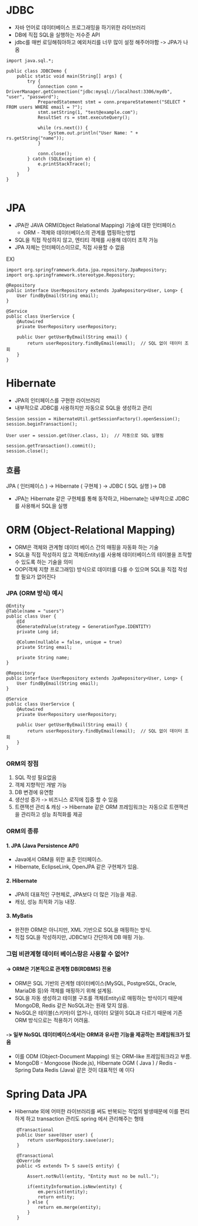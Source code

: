 # JDBC
- 자바 언어로 데이터베이스 프로그래밍을 하기위한 라이브러리
- DB에 직접 SQL을 실행하는 저수준 API
- jdbc를 매번 로딩해줘야하고 예외처리를 너무 많이 설정 해주어야함 -> JPA가 나옴

```
import java.sql.*;

public class JDBCDemo {
    public static void main(String[] args) {
        try {
            Connection conn = DriverManager.getConnection("jdbc:mysql://localhost:3306/mydb", "user", "password");
            PreparedStatement stmt = conn.prepareStatement("SELECT * FROM users WHERE email = ?");
            stmt.setString(1, "test@example.com");
            ResultSet rs = stmt.executeQuery();
            
            while (rs.next()) {
                System.out.println("User Name: " + rs.getString("name"));
            }

            conn.close();
        } catch (SQLException e) {
            e.printStackTrace();
        }
    }
}


```


# JPA

- JPA란 JAVA ORM(Object Relational Mapping) 기술에 대한 인터페이스
  - ORM - 객체와 데이터베이스의 관계를 맵핑하는방법
- SQL을 직접 작성하지 않고, 엔티티 객체를 사용해 데이터 조작 가능
- JPA 자체는 인터페이스이므로, 직접 사용할 수 없음

EX)
```
import org.springframework.data.jpa.repository.JpaRepository;
import org.springframework.stereotype.Repository;

@Repository
public interface UserRepository extends JpaRepository<User, Long> {
    User findByEmail(String email);
}

```

```
@Service
public class UserService {
    @Autowired
    private UserRepository userRepository;

    public User getUserByEmail(String email) {
        return userRepository.findByEmail(email);  // SQL 없이 데이터 조회
    }
}
```

# Hibernate
- JPA의 인터페이스를 구현한 라이브러리
- 내부적으로 JDBC를 사용하지만 자동으로 SQL을 생성하고 관리

```
Session session = HibernateUtil.getSessionFactory().openSession();
session.beginTransaction();

User user = session.get(User.class, 1);  // 자동으로 SQL 실행됨

session.getTransaction().commit();
session.close();

```

## 흐름
JPA ( 인터페이스 ) -> Hibernate ( 구현체 ) -> JDBC ( SQL 실행 )-> DB

- JPA는 Hibernate 같은 구현체를 통해 동작하고, Hibernate는 내부적으로 JDBC를 사용해서 SQL을 실행



# ORM (Object-Relational Mapping)
- ORM은 객체와 관계형 데이터 베이스 간의 매핑을 자동화 하는 기술
- SQL을 직접 작성하지 않고 객체(Entity)를 사용해 데이터베이스의 테이블을 조작할 수 있도록 하는 기술을 의미
- OOP(객체 지향 프로그래밍) 방식으로 데이터를 다룰 수 있으며 SQL을 직접 작성할 필요가 없어진다


### JPA (ORM 방식) 예시
```
@Entity
@Table(name = "users")
public class User {
    @Id
    @GeneratedValue(strategy = GenerationType.IDENTITY)
    private Long id;
    
    @Column(nullable = false, unique = true)
    private String email;
    
    private String name;
}

```

```
@Repository
public interface UserRepository extends JpaRepository<User, Long> {
    User findByEmail(String email);
}

```

```
@Service
public class UserService {
    @Autowired
    private UserRepository userRepository;

    public User getUserByEmail(String email) {
        return userRepository.findByEmail(email);  // SQL 없이 데이터 조회
    }
}
```

### ORM의 장점
1. SQL 작성 필요없음
2. 객체 지향적인 개발 가능
3. DB 변경에 유연함
4. 생산성 증가 -> 비즈니스 로직에 집중 할 수 있음
5. 트랜잭션 관리 & 캐싱 -> Hibernate 같은 ORM 프레임워크는 자동으로 트랜잭션을 관리하고 성능 최적화를 제공

### ORM의 종류
#### 1. JPA (Java Persistence API)
- Java에서 ORM을 위한 표준 인터페이스.
- Hibernate, EclipseLink, OpenJPA 같은 구현체가 있음.

#### 2. Hibernate
- JPA의 대표적인 구현체로, JPA보다 더 많은 기능을 제공.
- 캐싱, 성능 최적화 기능 내장.

#### 3. MyBatis
- 완전한 ORM은 아니지만, XML 기반으로 SQL을 매핑하는 방식.
- 직접 SQL을 작성하지만, JDBC보다 간단하게 DB 매핑 가능.

### 그럼 비관계형 데이터 베이스랑은 사용할 수 없어?

#### -> ORM은 기본적으로 관계형 DB(RDBMS) 전용

- ORM은 SQL 기반의 관계형 데이터베이스(MySQL, PostgreSQL, Oracle, MariaDB 등)와 객체를 매핑하기 위해 설계됨.
- SQL을 자동 생성하고 테이블 구조를 객체(Entity)로 매핑하는 방식이기 때문에 MongoDB, Redis 같은 NoSQL과는 원래 맞지 않음.
- NoSQL은 테이블(스키마)이 없거나, 데이터 모델이 SQL과 다르기 때문에 기존 ORM 방식으로는 적용하기 어려움.

#### -> 일부 NoSQL 데이터베이스에서는 ORM과 유사한 기능을 제공하는 프레임워크가 있음
- 이를 ODM (Object-Document Mapping) 또는 ORM-like 프레임워크라고 부름.
- MongoDB - Mongoose (Node.js), Hibernate OGM ( Java ) / Redis - Spring Data Redis (Java) 같은 것이 대표적인 예 이다

# Spring Data JPA
- Hibernate 외에 어떠한 라이브러리를 써도 반복되는 작업의 발생때문에 이를 편리하게 하고 transaction 관리도 spring 에서 관리해주는 형태

```
    @Transactional
    public User save(User user) {
        return userRepository.save(user);
    }
    
    @Transactional
    @Override
    public <S extends T> S save(S entity) {
        
        Assert.notNull(entity, "Entity must no be null.");
        
        if(entityInformation.isNew(entity) {
            em.persist(entity);
            return entity;
        } else {
            return em.merge(entity);
        }
    }
    
```